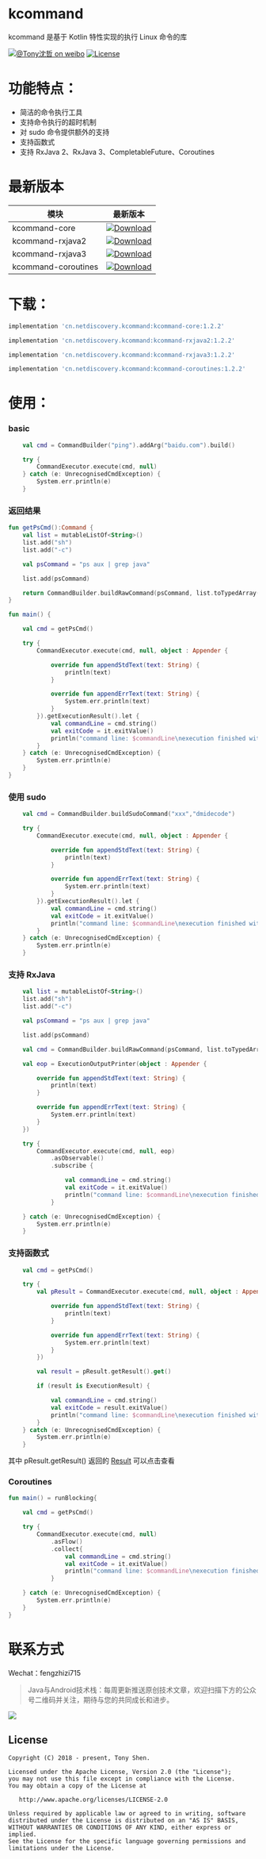 # kcommand

kcommand 是基于 Kotlin 特性实现的执行 Linux 命令的库

[![@Tony沈哲 on weibo](https://img.shields.io/badge/weibo-%40Tony%E6%B2%88%E5%93%B2-blue.svg)](http://www.weibo.com/fengzhizi715)
[![License](https://img.shields.io/badge/license-Apache%202-lightgrey.svg)](https://www.apache.org/licenses/LICENSE-2.0.html)


# 功能特点：

* 简洁的命令执行工具
* 支持命令执行的超时机制
* 对 sudo 命令提供额外的支持
* 支持函数式
* 支持 RxJava 2、RxJava 3、CompletableFuture、Coroutines


# 最新版本

模块|最新版本
---|:-------------:
kcommand-core|[ ![Download](https://api.bintray.com/packages/fengzhizi715/maven/kcommand-core/images/download.svg) ](https://bintray.com/fengzhizi715/maven/kcommand-core/_latestVersion)
kcommand-rxjava2|[ ![Download](https://api.bintray.com/packages/fengzhizi715/maven/kcommand-rxjava2/images/download.svg) ](https://bintray.com/fengzhizi715/maven/kcommand-rxjava2/_latestVersion)
kcommand-rxjava3|[ ![Download](https://api.bintray.com/packages/fengzhizi715/maven/kcommand-rxjava3/images/download.svg) ](https://bintray.com/fengzhizi715/maven/kcommand-rxjava3/_latestVersion)
kcommand-coroutines|[ ![Download](https://api.bintray.com/packages/fengzhizi715/maven/kcommand-coroutines/images/download.svg) ](https://bintray.com/fengzhizi715/maven/kcommand-coroutines/_latestVersion)


# 下载：

```groovy
implementation 'cn.netdiscovery.kcommand:kcommand-core:1.2.2'
```

```groovy
implementation 'cn.netdiscovery.kcommand:kcommand-rxjava2:1.2.2'
```

```groovy
implementation 'cn.netdiscovery.kcommand:kcommand-rxjava3:1.2.2'
```

```groovy
implementation 'cn.netdiscovery.kcommand:kcommand-coroutines:1.2.2'
```

# 使用：

### basic

```kotlin
    val cmd = CommandBuilder("ping").addArg("baidu.com").build()

    try {
        CommandExecutor.execute(cmd, null)
    } catch (e: UnrecognisedCmdException) {
        System.err.println(e)
    }
```

### 返回结果

```kotlin
fun getPsCmd():Command {
    val list = mutableListOf<String>()
    list.add("sh")
    list.add("-c")

    val psCommand = "ps aux | grep java"

    list.add(psCommand)

    return CommandBuilder.buildRawCommand(psCommand, list.toTypedArray())
}

fun main() {

    val cmd = getPsCmd()

    try {
        CommandExecutor.execute(cmd, null, object : Appender {

            override fun appendStdText(text: String) {
                println(text)
            }

            override fun appendErrText(text: String) {
                System.err.println(text)
            }
        }).getExecutionResult().let {
            val commandLine = cmd.string()
            val exitCode = it.exitValue()
            println("command line: $commandLine\nexecution finished with exit code: $exitCode\n\n")
        }
    } catch (e: UnrecognisedCmdException) {
        System.err.println(e)
    }
}
```

### 使用 sudo 

```kotlin
    val cmd = CommandBuilder.buildSudoCommand("xxx","dmidecode")

    try {
        CommandExecutor.execute(cmd, null, object : Appender {

            override fun appendStdText(text: String) {
                println(text)
            }

            override fun appendErrText(text: String) {
                System.err.println(text)
            }
        }).getExecutionResult().let {
            val commandLine = cmd.string()
            val exitCode = it.exitValue()
            println("command line: $commandLine\nexecution finished with exit code: $exitCode\n\n")
        }
    } catch (e: UnrecognisedCmdException) {
        System.err.println(e)
    }
``` 

### 支持 RxJava 

```kotlin
    val list = mutableListOf<String>()
    list.add("sh")
    list.add("-c")

    val psCommand = "ps aux | grep java"

    list.add(psCommand)

    val cmd = CommandBuilder.buildRawCommand(psCommand, list.toTypedArray())

    val eop = ExecutionOutputPrinter(object : Appender {

        override fun appendStdText(text: String) {
            println(text)
        }

        override fun appendErrText(text: String) {
            System.err.println(text)
        }
    })

    try {
        CommandExecutor.execute(cmd, null, eop)
            .asObservable()
            .subscribe {

                val commandLine = cmd.string()
                val exitCode = it.exitValue()
                println("command line: $commandLine\nexecution finished with exit code: $exitCode\n\n")
            }

    } catch (e: UnrecognisedCmdException) {
        System.err.println(e)
    }
```

### 支持函数式

```kotlin
    val cmd = getPsCmd()

    try {
        val pResult = CommandExecutor.execute(cmd, null, object : Appender {

            override fun appendStdText(text: String) {
                println(text)
            }

            override fun appendErrText(text: String) {
                System.err.println(text)
            }
        })

        val result = pResult.getResult().get()

        if (result is ExecutionResult) {

            val commandLine = cmd.string()
            val exitCode = result.exitValue()
            println("command line: $commandLine\nexecution finished with exit code: $exitCode\n\n")
        }
    } catch (e: UnrecognisedCmdException) {
        System.err.println(e)
    }
```

其中 pResult.getResult() 返回的 [Result](https://github.com/fengzhizi715/kcommand/blob/master/core/src/main/kotlin/cn/netdiscovery/command/function/Result.kt) 可以点击查看


### Coroutines

```kotlin
fun main() = runBlocking{

    val cmd = getPsCmd()

    try {
        CommandExecutor.execute(cmd, null)
            .asFlow()
            .collect{
                val commandLine = cmd.string()
                val exitCode = it.exitValue()
                println("command line: $commandLine\nexecution finished with exit code: $exitCode\n\n")
            }

    } catch (e: UnrecognisedCmdException) {
        System.err.println(e)
    }
}
```

联系方式
===

Wechat：fengzhizi715


> Java与Android技术栈：每周更新推送原创技术文章，欢迎扫描下方的公众号二维码并关注，期待与您的共同成长和进步。

![](https://github.com/fengzhizi715/NetDiscovery/blob/master/images/gzh.jpeg)

License
-------

    Copyright (C) 2018 - present, Tony Shen.

    Licensed under the Apache License, Version 2.0 (the "License");
    you may not use this file except in compliance with the License.
    You may obtain a copy of the License at

       http://www.apache.org/licenses/LICENSE-2.0

    Unless required by applicable law or agreed to in writing, software
    distributed under the License is distributed on an "AS IS" BASIS,
    WITHOUT WARRANTIES OR CONDITIONS OF ANY KIND, either express or implied.
    See the License for the specific language governing permissions and
    limitations under the License.